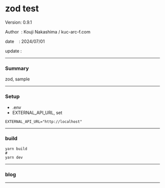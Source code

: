 ﻿# zod test

 Version: 0.9.1

 Author  : Kouji Nakashima / kuc-arc-f.com

 date    : 2024/07/01 

 update  :

***
### Summary

zod, sample

***
### Setup

* .env
* EXTERNAL_API_URL, set

```
EXTERNAL_API_URL="http://localhost"
```
***
### build

```
yarn build
#
yarn dev
```
***
### blog 

***


